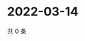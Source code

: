 # 2022-03-14

共 0 条

<!-- BEGIN WEIBO -->
<!-- 最后更新时间 Mon Mar 14 2022 07:12:52 GMT+0800 (China Standard Time) -->

<!-- END WEIBO -->
